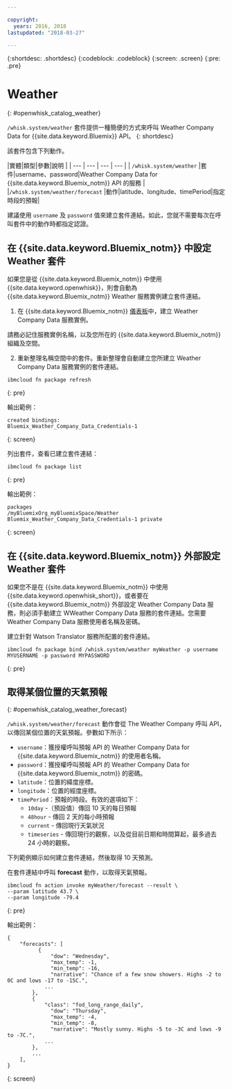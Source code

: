 ```yaml
---

copyright:
  years: 2016, 2018
lastupdated: "2018-03-27"

---
```


{:shortdesc: .shortdesc}
{:codeblock: .codeblock}
{:screen: .screen}
{:pre: .pre}

# Weather
{: #openwhisk_catalog_weather}

`/whisk.system/weather` 套件提供一種簡便的方式來呼叫 Weather Company Data for {{site.data.keyword.Bluemix}} API。
{: shortdesc}

該套件包含下列動作。

|實體|類型|參數|說明
|
| --- | --- | --- | --- |
| `/whisk.system/weather` |套件|username、password|Weather Company Data for {{site.data.keyword.Bluemix_notm}} API 的服務 |
|`/whisk.system/weather/forecast` |動作|latitude、longitude、timePeriod|指定時段的預報|

建議使用 `username` 及 `password` 值來建立套件連結。如此，您就不需要每次在呼叫套件中的動作時都指定認證。

## 在 {{site.data.keyword.Bluemix_notm}} 中設定 Weather 套件

如果您是從 {{site.data.keyword.Bluemix_notm}} 中使用 {{site.data.keyword.openwhisk}}，則會自動為 {{site.data.keyword.Bluemix_notm}} Weather 服務實例建立套件連結。

1. 在 {{site.data.keyword.Bluemix_notm}} [儀表板](http://console.bluemix.net)中，建立 Weather Company Data 服務實例。

  請務必記住服務實例名稱，以及您所在的 {{site.data.keyword.Bluemix_notm}} 組織及空間。

2. 重新整理名稱空間中的套件。重新整理會自動建立您所建立 Weather Company Data 服務實例的套件連結。
  ```
  ibmcloud fn package refresh
  ```
  {: pre}

  輸出範例：
  ```
  created bindings:
  Bluemix_Weather_Company_Data_Credentials-1
  ```
  {: screen}

  列出套件，查看已建立套件連結：
  ```
  ibmcloud fn package list
  ```
  {: pre}

  輸出範例：
  ```
  packages
  /myBluemixOrg_myBluemixSpace/Weather Bluemix_Weather_Company_Data_Credentials-1 private
  ```
  {: screen}

## 在 {{site.data.keyword.Bluemix_notm}} 外部設定 Weather 套件

如果您不是在 {{site.data.keyword.Bluemix_notm}} 中使用 {{site.data.keyword.openwhisk_short}}，或者要在 {{site.data.keyword.Bluemix_notm}} 外部設定 Weather Company Data 服務，則必須手動建立 WWeather Company Data 服務的套件連結。您需要 Weather Company Data 服務使用者名稱及密碼。

建立針對 Watson Translator 服務所配置的套件連結。
```
ibmcloud fn package bind /whisk.system/weather myWeather -p username MYUSERNAME -p password MYPASSWORD
```
{: pre}

## 取得某個位置的天氣預報
{: #openwhisk_catalog_weather_forecast}

`/whisk.system/weather/forecast` 動作會從 The Weather Company 呼叫 API，以傳回某個位置的天氣預報。參數如下所示：

- `username`：獲授權呼叫預報 API 的 Weather Company Data for {{site.data.keyword.Bluemix_notm}} 的使用者名稱。
- `password`：獲授權呼叫預報 API 的 Weather Company Data for {{site.data.keyword.Bluemix_notm}} 的密碼。
- `latitude`：位置的緯度座標。
- `longitude`：位置的經度座標。
- `timePeriod`：預報的時段。有效的選項如下：
  - `10day` -（預設值）傳回 10 天的每日預報
  - `48hour` - 傳回 2 天的每小時預報
  - `current` - 傳回現行天氣狀況
  - `timeseries` - 傳回現行的觀察，以及從目前日期和時間算起，最多過去 24 小時的觀察。

下列範例顯示如何建立套件連結，然後取得 10 天預測。

在套件連結中呼叫 **forecast** 動作，以取得天氣預報。
```
ibmcloud fn action invoke myWeather/forecast --result \
--param latitude 43.7 \
--param longitude -79.4
```
{: pre}

輸出範例：
```
{
    "forecasts": [
          {
              "dow": "Wednesday",
              "max_temp": -1,
              "min_temp": -16,
              "narrative": "Chance of a few snow showers. Highs -2 to 0C and lows -17 to -15C.",
            ...
        },
        {
            "class": "fod_long_range_daily",
              "dow": "Thursday",
              "max_temp": -4,
              "min_temp": -8,
              "narrative": "Mostly sunny. Highs -5 to -3C and lows -9 to -7C.",
            ...
        },
        ...
    ],
}
```
{: screen}
